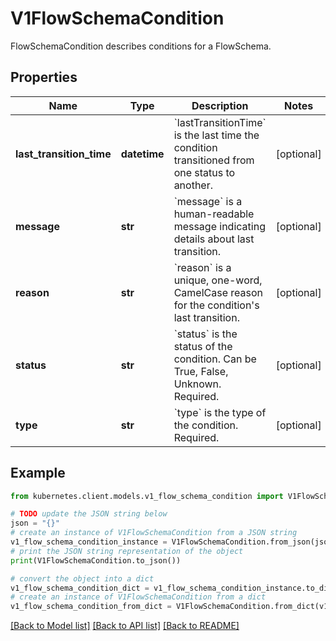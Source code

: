 # V1FlowSchemaCondition

FlowSchemaCondition describes conditions for a FlowSchema.

## Properties

Name | Type | Description | Notes
------------ | ------------- | ------------- | -------------
**last_transition_time** | **datetime** | &#x60;lastTransitionTime&#x60; is the last time the condition transitioned from one status to another. | [optional] 
**message** | **str** | &#x60;message&#x60; is a human-readable message indicating details about last transition. | [optional] 
**reason** | **str** | &#x60;reason&#x60; is a unique, one-word, CamelCase reason for the condition&#39;s last transition. | [optional] 
**status** | **str** | &#x60;status&#x60; is the status of the condition. Can be True, False, Unknown. Required. | [optional] 
**type** | **str** | &#x60;type&#x60; is the type of the condition. Required. | [optional] 

## Example

```python
from kubernetes.client.models.v1_flow_schema_condition import V1FlowSchemaCondition

# TODO update the JSON string below
json = "{}"
# create an instance of V1FlowSchemaCondition from a JSON string
v1_flow_schema_condition_instance = V1FlowSchemaCondition.from_json(json)
# print the JSON string representation of the object
print(V1FlowSchemaCondition.to_json())

# convert the object into a dict
v1_flow_schema_condition_dict = v1_flow_schema_condition_instance.to_dict()
# create an instance of V1FlowSchemaCondition from a dict
v1_flow_schema_condition_from_dict = V1FlowSchemaCondition.from_dict(v1_flow_schema_condition_dict)
```
[[Back to Model list]](../README.md#documentation-for-models) [[Back to API list]](../README.md#documentation-for-api-endpoints) [[Back to README]](../README.md)


